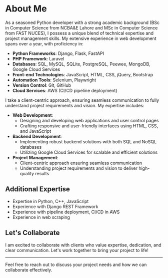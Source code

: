 # About Me

As a seasoned Python developer with a strong academic background (BSc in Computer Science from NCBA&E Lahore and MSc in Computer Science from FAST NUCES), I possess a unique blend of technical expertise and project management skills. My extensive experience in web development spans over a year, with proficiency in:

- **Python Frameworks**: Django, Flask, FastAPI
- **PHP Framework**: Laravel
- **Databases**: SQL, MySQL, SQLite, PostgreSQL, Peewee, MongoDB, Google Cloud Services
- **Front-end Technologies**: JavaScript, HTML, CSS, jQuery, Bootstrap
- **Automation Tools**: Selenium, Playwright
- **Version Control**: Git, GitHub
- **Cloud Services**: AWS (CI/CD pipeline deployment)

I take a client-centric approach, ensuring seamless communication to fully understand project requirements and vision. My expertise includes:

- **Web Development**:
  - Designing and developing web applications and user control pages
  - Crafting responsive and user-friendly interfaces using HTML, CSS, and JavaScript
- **Backend Development**:
  - Implementing robust backend solutions with both SQL and NoSQL databases
  - Utilizing Google Cloud Services for scalable and efficient solutions
- **Project Management**:
  - Client-centric approach ensuring seamless communication
  - Understanding project requirements and vision to deliver high-quality results

## Additional Expertise

- Expertise in Python, C++, JavaScript
- Experience with Django REST Framework
- Experience with pipeline deployment, CI/CD in AWS
- Experience in web scraping

## Let's Collaborate

I am excited to collaborate with clients who value expertise, dedication, and clear communication. Let's work together to bring your project to life!

---

Feel free to reach out to discuss your project needs and how we can collaborate effectively.

<!---
mkashifraja22/mkashifraja22 is a ✨ special ✨ repository because its `README.md` (this file) appears on your GitHub profile.
You can click the Preview link to take a look at your changes.
--->
